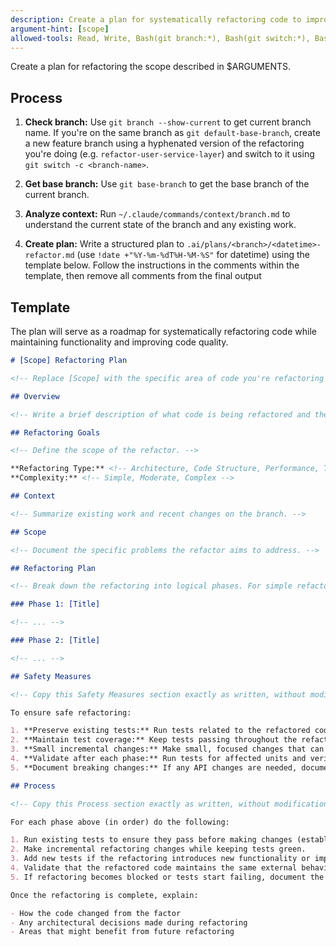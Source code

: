 ```yaml
---
description: Create a plan for systematically refactoring code to improve its structure and maintainability
argument-hint: [scope]
allowed-tools: Read, Write, Bash(git branch:*), Bash(git switch:*), Bash(git base-branch:*), Bash(git default-base-branch:*), Bash(date:*)
---
```


Create a plan for refactoring the scope described in $ARGUMENTS.

## Process

1. **Check branch:** Use `git branch --show-current` to get current branch name. If you're on the same branch as `git default-base-branch`, create a new feature branch using a hyphenated version of the refactoring you're doing (e.g. `refactor-user-service-layer`) and switch to it using `git switch -c <branch-name>`.

2. **Get base branch:** Use `git base-branch` to get the base branch of the current branch.

3. **Analyze context:** Run `~/.claude/commands/context/branch.md` to understand the current state of the branch and any existing work.

4. **Create plan:** Write a structured plan to `.ai/plans/<branch>/<datetime>-refactor.md` (use `!date +"%Y-%m-%dT%H-%M-%S"` for datetime) using the template below. Follow the instructions in the comments within the template, then remove all comments from the final output

## Template

The plan will serve as a roadmap for systematically refactoring code while maintaining functionality and improving code quality.

```markdown
# [Scope] Refactoring Plan

<!-- Replace [Scope] with the specific area of code you're refactoring (e.g., User Service Layer, Authentication Module, etc.) -->

## Overview

<!-- Write a brief description of what code is being refactored and the overall approach to improve its structure and maintainability. -->

## Refactoring Goals

<!-- Define the scope of the refactor. -->

**Refactoring Type:** <!-- Architecture, Code Structure, Performance, Testing, Design Patterns, etc. -->
**Complexity:** <!-- Simple, Moderate, Complex -->

## Context

<!-- Summarize existing work and recent changes on the branch. -->

## Scope

<!-- Document the specific problems the refactor aims to address. -->

## Refactoring Plan

<!-- Break down the refactoring into logical phases. For simple refactoring, a single phase may suffice. For complex refactoring, multiple phases help manage risk and ensure functionality is preserved. -->

### Phase 1: [Title]

<!-- ... -->

### Phase 2: [Title]

<!-- ... -->

## Safety Measures

<!-- Copy this Safety Measures section exactly as written, without modification: -->

To ensure safe refactoring:

1. **Preserve existing tests:** Run tests related to the refactored code.
2. **Maintain test coverage:** Keep tests passing throughout the refactoring process
3. **Small incremental changes:** Make small, focused changes that can be easily reviewed and reverted
4. **Validate after each phase:** Run tests for affected units and verify functionality after completing each phase
5. **Document breaking changes:** If any API changes are needed, document them clearly

## Process

<!-- Copy this Process section exactly as written, without modification: -->

For each phase above (in order) do the following:

1. Run existing tests to ensure they pass before making changes (establish baseline).
2. Make incremental refactoring changes while keeping tests green.
3. Add new tests if the refactoring introduces new functionality or improves testability.
4. Validate that the refactored code maintains the same external behavior.
5. If refactoring becomes blocked or tests start failing, document the issue and seek guidance.

Once the refactoring is complete, explain:

- How the code changed from the factor
- Any architectural decisions made during refactoring
- Areas that might benefit from future refactoring
```
